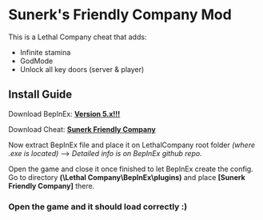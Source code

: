 ﻿# Sunerk's Friendly Company Mod
This is a Lethal Company cheat that adds:
* Infinite stamina
* GodMode
* Unlock all key doors (server & player)

## Install Guide
Download BepInEx:
**[Version 5.x!!!](https://github.com/BepInEx/BepInEx/releases)**

Download Cheat:
**[Sunerk Friendly Company](https://github.com/ArnauLP/FirstLCM/releases/tag/v0.0.1)**

Now extract BepInEx file and place it on LethalCompany root folder _(where .exe is located)_
--> *Detailed info is on BepInEx github repo.*

Open the game and close it once finished to let BepInEx create the config.
Go to directory **(\Lethal Company\BepInEx\plugins)** and place **[Sunerk Friendly Company]** there.

### Open the game and it should load correctly :)